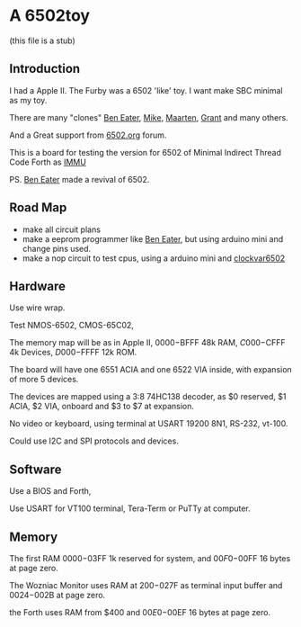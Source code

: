 # A 6502toy

(this file is a stub)

## Introduction

I had a Apple II. The Furby was a 6502 'like' toy. I want make SBC minimal as my toy.

There are many "clones" [Ben Eater](https://eater.net/6502), [Mike](https://github.com/mike42/6502-computer), [Maarten](https://github.com/maarten-pennings/6502/tree/master), [Grant](http://searle.x10host.com/6502/Simple6502.html) and many others.

And a Great support from [6502.org](http://6502.org/) forum.

This is a board for testing the version for 6502 of Minimal Indirect Thread Code Forth as [IMMU](https://github.com/agsb/immu)

PS. [Ben Eater](https://www.youtube.com/watch?v=LnzuMJLZRdU) made a revival of 6502. 

## Road Map

- make all circuit plans
- make a eeprom programmer like [Ben Eater](https://github.com/beneater/eeprom-programmer), but using arduino mini and change pins used.
- make a nop circuit to test cpus, using a arduino mini and [clockvar6502](https://github.com/maarten-pennings/6502/blob/master/1clock/clockvar6502)
        

## Hardware

Use wire wrap.

Test NMOS-6502, CMOS-65C02,

The memory map will be as in Apple II, $0000-$BFFF 48k RAM, $C000-$CFFF 4k Devices, $D000-$FFFF 12k ROM. 

The board will have one 6551 ACIA and one 6522 VIA inside, with expansion of more 5 devices.

The devices are mapped using a 3:8 74HC138 decoder, as $0 reserved, $1 ACIA, $2 VIA, onboard and $3 to $7 at expansion.

No video or keyboard, using terminal at USART 19200 8N1, RS-232, vt-100.

Could use I2C and SPI protocols and devices.


## Software

Use a BIOS and Forth, 

Use USART for VT100 terminal, Tera-Term or PuTTy at computer.

## Memory 

The first RAM $0000-$03FF 1k reserved for system, and $00F0-$00FF 16 bytes at page zero. 

The Wozniac Monitor uses RAM at $200-$027F as terminal input buffer and $0024-$002B at page zero. 

the Forth uses RAM from $400 and $00E0-$00EF 16 bytes at page zero.




